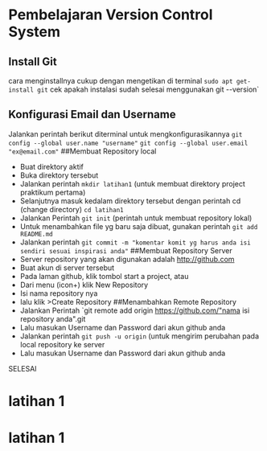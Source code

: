 # Pembelajaran Version Control System
## Install Git
 cara menginstallnya cukup dengan mengetikan di terminal `sudo apt get-install git`
 cek apakah instalasi sudah selesai menggunakan git --version`
## Konfigurasi Email dan Username
 Jalankan perintah berikut diterminal untuk mengkonfigurasikannya
 `git config --global user.name "username"`
 `git config --global user.email "ex@email.com"`
##Membuat Repository local
- Buat direktory aktif
- Buka direktory tersebut
- Jalankan perintah `mkdir latihan1` (untuk membuat direktory project praktikum pertama)
- Selanjutnya masuk kedalam direktory tersebut dengan perintah cd (change directory) `cd latihan1`
- Jalankan Perintah `git init` (perintah untuk membuat repository lokal)
- Untuk menambahkan file yg baru saja dibuat, gunakan perintah `git add README.md`
- Jalankan perintah `git commit -m "komentar komit yg harus anda isi sendiri sesuai inspirasi anda"`
##Membuat Repository Server
- Server repository yang akan digunakan adalah http://github.com
- Buat akun di server tersebut
- Pada laman github, klik tombol start a project, atau
- Dari menu (icon+) klik New Repository
- Isi nama repository nya
- lalu klik >Create Repository
##Menambahkan Remote Repository
- Jalankan Perintah `git remote add origin https://github.com/"nama isi repository anda".git
- Lalu masukan Username dan Password dari akun github anda
- Jalankan perintah `git push -u origin` (untuk mengirim perubahan pada local repository ke server
- Lalu masukan Username dan Password dari akun github anda

SELESAI
# latihan 1
# latihan 1
